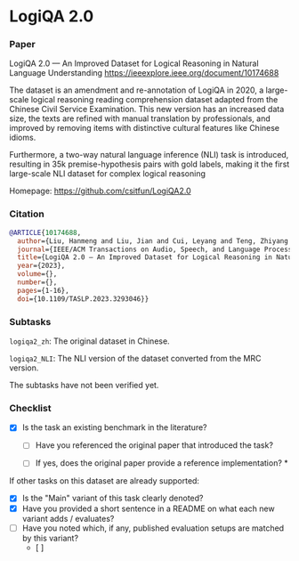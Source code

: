# LogiQA 2.0

### Paper

LogiQA 2.0 — An Improved Dataset for Logical Reasoning in Natural Language Understanding https://ieeexplore.ieee.org/document/10174688


The dataset is an amendment and re-annotation of LogiQA in 2020, a large-scale logical reasoning reading comprehension dataset adapted from the Chinese Civil Service Examination. This new version has an increased data size, the texts are refined with manual translation by professionals, and improved by removing items with distinctive cultural features like Chinese idioms.

Furthermore, a two-way natural language inference (NLI) task is introduced, resulting in 35k premise-hypothesis pairs with gold labels, making it the first large-scale NLI dataset for complex logical reasoning

Homepage: https://github.com/csitfun/LogiQA2.0

### Citation

```bibtex
@ARTICLE{10174688,
  author={Liu, Hanmeng and Liu, Jian and Cui, Leyang and Teng, Zhiyang and Duan, Nan and Zhou, Ming and Zhang, Yue},
  journal={IEEE/ACM Transactions on Audio, Speech, and Language Processing},
  title={LogiQA 2.0 — An Improved Dataset for Logical Reasoning in Natural Language Understanding},
  year={2023},
  volume={},
  number={},
  pages={1-16},
  doi={10.1109/TASLP.2023.3293046}}
```

### Subtasks

`logiqa2_zh`: The original dataset in Chinese.

`logiqa2_NLI`: The NLI version of the dataset converted from the MRC version.

The subtasks have not been verified yet.

### Checklist

* [x] Is the task an existing benchmark in the literature?
  * [ ] Have you referenced the original paper that introduced the task?
  * [ ] If yes, does the original paper provide a reference implementation?
    *


If other tasks on this dataset are already supported:
* [x] Is the "Main" variant of this task clearly denoted?
* [x] Have you provided a short sentence in a README on what each new variant adds / evaluates?
* [ ] Have you noted which, if any, published evaluation setups are matched by this variant?
  * [ ]
